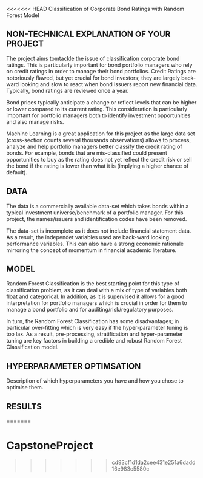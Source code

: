 <<<<<<< HEAD
Classification of Corporate Bond Ratings with Random Forest Model

## NON-TECHNICAL EXPLANATION OF YOUR PROJECT
The project aims tomtackle the issue of classification corporate bond ratings. 
This is particularly important for bond portfolio managers who rely on credit ratings in order to manage their bond portfolios.
Credit Ratings are notoriously flawed, but yet crucial for bond investors; they are largely back-ward looking and slow to react when bond issuers report new financial data. Typically, bond ratings are reviewed once a year.

Bond prices typically anticipate a change or reflect levels that can be higher or lower compared to its current rating.
This consideration is particularly important for portfolio managers both to identify investment opportunities and also manage risks.

Machine Learning is a great application for this project as the large data set (cross-section counts several thousands observations) allows to process, analyze and help portfolio managers better classify the credit rating of bonds.
For example, bonds that are mis-classified could present opportunities to buy as the rating does not yet reflect the credit risk or sell the bond if the rating is lower than what it is (implying a higher chance of default).

## DATA
The data is a commercially available data-set which takes bonds within a typical investment universe/benchmark of a portfolio manager.
For this project, the names/issuers and identification codes have been removed.

The data-set is incomplete as it does not include financial statement data. As a result, the independet variables used are back-ward looking performance variables. This can also have a strong economic rationale mirroring the concept of momentum in financial academic literature. 


## MODEL 
Random Forest Classification is the best starting point for this type of classification problem, as it can deal with a mix of type of variables both float and categorical. In addition, as it is supervised it allows for a good interpretation for portfolio managers which is crucial in order for them to manage a bond portfolio and for auditing/risk/regulatory purposes.

In turn, the Random Forest Classification has some disadvantages; in particular over-fitting which is very easy if the hyper-parameter tuning is too lax. As a result, pre-processing, stratification and hyper-parameter tuning are key factors in building a credible and robust Random Forest Classification model.

## HYPERPARAMETER OPTIMSATION
Description of which hyperparameters you have and how you chose to optimise them. 

## RESULTS

=======
# CapstoneProject
>>>>>>> cd93cf1d1da2cee431e251a6dadd16e983c5580c

